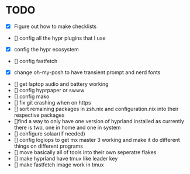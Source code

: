 # TODO
- [X] Figure out how to make checklists
- [] config all the hypr plugins that I use
- [X] config the hypr ecosystem
- [] config fastfetch
- [X] change oh-my-posh to have transient prompt and nerd fonts
    
- [] get laptop audio and battery working
- [] config hyprpaper or swww
- [] config mako
- [] fix git crashing when on https
- [] sort remaining packages in zsh.nix and configuration.nix into their respective packages
- []find a way to only have one version of hyprland installed as currently there is two, one in home and one in system
- [] configure solaar(if needed)
- []  config logiops to get mx master 3 working and make it do different things on different programs
- [] move basically all of tools into their own seperatre flakes
- [] make hyprland have tmux like leader key
- [] make fastfetch image work in tmux
